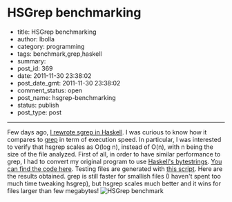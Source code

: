 # HSGrep benchmarking

- title: HSGrep benchmarking
- author: lbolla
- category: programming
- tags: benchmark,grep,haskell
- summary: 
- post_id: 369
- date: 2011-11-30 23:38:02
- post_date_gmt: 2011-11-30 23:38:02
- comment_status: open
- post_name: hsgrep-benchmarking
- status: publish
- post_type: post

----------------

Few days ago, [I rewrote sgrep in Haskell][1]. I was curious to know how it compares to [grep][2] in term of execution speed. In particular, I was interested to verify that hsgrep scales as O(log n), instead of O(n), with n being the size of the file analyzed. First of all, in order to have similar performance to grep, I had to convert my original program to use [Haskell's bytestrings][3]. [You can find the code here][4]. Testing files are generated with [this script][5]. Here are the results obtained. grep is still faster for smallish files (I haven't spent too much time tweaking hsgrep), but hsgrep scales much better and it wins for files larger than few megabytes! ![][6]

   [1]: http://lbolla.info/blog/2011/11/27/hsgrep-sorted-grep-in-haskell/
   [2]: http://en.wikipedia.org/wiki/Grep
   [3]: http://hackage.haskell.org/packages/archive/bytestring/latest/doc/html/Data-ByteString.html
   [4]: https://github.com/lbolla/HSGrep/tree/bytestring
   [5]: https://github.com/lbolla/HSGrep/blob/bytestring/data/gendata.hs
   [6]: http://lbolla.info/blog/wp-content/uploads/2011/11/bench1.png (HSGrep benchmark)